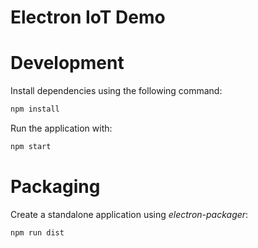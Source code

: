 # Electron IoT Demo

# Development

Install dependencies using the following command:

```bash
npm install
```

Run the application with:

```bash
npm start
```

# Packaging
Create a standalone application using *electron-packager*:

```bash
npm run dist
```
